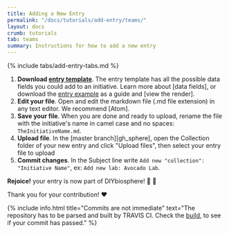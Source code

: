 ```yaml
---
title: Adding a New Entry
permalink: "/docs/tutorials/add-entry/teams/"
layout: docs
crumb: tutorials
tab: teams
summary: Instructions for how to add a new entry
---
```


{% include tabs/add-entry-tabs.md %}


1. **Download <a class="noelink" href="https://raw.githubusercontent.com/DIYbiosphere/sphere/master/docs/EntryTemplate.md" download>entry template</a>**. The entry template has all the possible data fields you could add to an initiative. Learn more about [data fields], or download the <a class="noelink" href="https://raw.githubusercontent.com/DIYbiosphere/sphere/master/docs/EntryExample.md" download>entry example</a> as a guide and [view the render].
2. **Edit your file**. Open and edit the markdown file (.md file extension) in any text editor. We recommend [Atom].
3. **Save your file**. When you are done and ready to upload, rename the file with the initiative's name in camel case and no spaces: `TheInitiativeName.md`.
4. **Upload file**. In the [master branch][gh_sphere], open the Collection folder of your new entry and click "Upload files", then select your entry file to upload
5. **Commit changes**. In the Subject line write `Add new "collection": "Initiative Name"`, ex: `Add new lab: Avocado Lab`.

**Rejoice!** your entry is now part of DIYbiosphere! :clap: :clap:

Thank you for your contribution! :heart:


{% include info.html title="Commits are not immediate" text="The repository has to be parsed and built by TRAVIS CI. Check the [build](https://travis-ci.org/DIYbiosphere/sphere), to see if your commit has passed." %}
